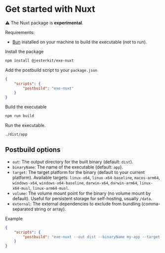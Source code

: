 # Get started with Nuxt

⚠️ The Nuxt package is **experimental**.

Requirements:

- [Bun](https://bun.com/) installed on your machine to build the executable (not to run).

Install the package

```bash
npm install @jesterkit/exe-nuxt
```

Add the postbuild script to your `package.json`

```json
{
	"scripts": {
		"postbuild": "exe-nuxt"
	}
}
```

Build the executable

```bash
npm run build
```

Run the executable.

```bash
./dist/app
```

## Postbuild options

- `out`: The output directory for the built binary (default: `dist`).
- `binaryName`: The name of the executable (default: `app`).
- `target`: The target platform for the binary (default to your current platform). Available targets: `linux-x64`, `linux-x64-baseline`, `macos-arm64`, `windows-x64`, `windows-x64-baseline`, `darwin-x64`, `darwin-arm64`, `linux-x64-musl`, `linux-arm64-musl`.
- `volume`: The volume mount point for the binary (no volume mount by default). Useful for persistent storage for self-hosting, usually `/data`.
- `external`: The external dependencies to exclude from bundling (comma-separated string or array).

Example

```json
{
	"scripts": {
		"postbuild": "exe-nuxt --out dist --binaryName my-app --target linux-x64 --volume /data"
	}
}
```
